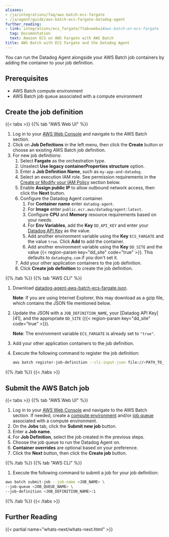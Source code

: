 ```yaml
---
aliases:
- /ja/integrations/faq/aws-batch-ecs-fargate
- /ja/agent/guide/aws-batch-ecs-fargate-datadog-agent
further_reading:
- link: integrations/ecs_fargate/?tab=webui#aws-batch-on-ecs-fargate
  tag: Documentation
  text: Amazon ECS on AWS Fargate with AWS Batch
title: AWS Batch with ECS Fargate and the Datadog Agent
---
```


You can run the Datadog Agent alongside your AWS Batch job containers by adding the container to your job definition.

## Prerequisites

* AWS Batch compute environment
* AWS Batch job queue associated with a compute environment

## Create the job definition

{{< tabs >}}
{{% tab "AWS Web UI" %}}

1. Log in to your [AWS Web Console][1] and navigate to the AWS Batch section.
2. Click on **Job Definitions** in the left menu, then click the **Create** button or choose an existing AWS Batch job definition.
3. For new job definitions:
    1. Select **Fargate** as the orchestration type.
    2. Unselect **Use legacy containerProperties structure** option. 
    3. Enter a **Job Definition Name**, such as `my-app-and-datadog`.
    4. Select an execution IAM role. See permission requirements in the [Create or Modify your IAM Policy](#create-or-modify-your-iam-policy) section below.
    5. Enable **Assign public IP** to allow outbound network access, then click the **Next** button.
    6. Configure the Datadog Agent container.
        1. For **Container name** enter `datadog-agent`.
        2. For **Image** enter `public.ecr.aws/datadog/agent:latest`.
        3. Configure **CPU** and **Memory** resource requirements based on your needs.
        4. For **Env Variables**, add the **Key** `DD_API_KEY` and enter your [Datadog API Key][2] as the value.
        5. Add another environment variable using the **Key** `ECS_FARGATE` and the value `true`. Click **Add** to add the container.
        6. Add another environment variable using the **Key** `DD_SITE` and the value {{< region-param key="dd_site" code="true" >}}. This defaults to `datadoghq.com` if you don't set it.
    7. Add your other application containers to the job definition.
    8. Click **Create job definition** to create the job definition.

[1]: https://app.datadoghq.com/organization-settings/api-keys
[2]: https://app.datadoghq.com/organization-settings/api-keys

{{% /tab %}}
{{% tab "AWS CLI" %}}

1. Download [datadog-agent-aws-batch-ecs-fargate.json][1]. 

   **Note**: If you are using Internet Explorer, this may download as a gzip file, which contains the JSON file mentioned below.
2. Update the JSON with a `JOB_DEFINITION_NAME`, your [Datadog API Key][41], and the appropriate `DD_SITE` ({{< region-param key="dd_site" code="true" >}}).

   **Note**: The environment variable `ECS_FARGATE` is already set to `"true"`.
3. Add your other application containers to the job definition. 
4. Execute the following command to register the job definition:

   ```bash
   aws batch register-job-definition --cli-input-json file://<PATH_TO_FILE>/datadog-agent-aws-batch-ecs-fargate.json
   ```

[1]: https://docs.datadoghq.com/resources/json/datadog-agent-aws-batch-ecs-fargate.json
{{% /tab %}}
{{< /tabs >}}

## Submit the AWS Batch job

{{< tabs >}}
{{% tab "AWS Web UI" %}}

1. Log in to your [AWS Web Console][1] and navigate to the AWS Batch section. If needed, create a [compute environment][2] and/or [job queue][3] associated with a compute environment.
2. On the **Jobs** tab, click the **Submit new job** button.
3. Enter a **Job name**.
4. For **Job Definition**, select the job created in the previous steps.
5. Choose the job queue to run the Datadog Agent on.
6. **Container overrides** are optional based on your preference.
7. Click the **Next** button, then click the **Create job** button.

[1]: https://aws.amazon.com/console
[2]: https://docs.aws.amazon.com/batch/latest/userguide/create-compute-environment.html
[3]: https://docs.aws.amazon.com/batch/latest/userguide/create-job-queue-fargate.html

{{% /tab %}}
{{% tab "AWS CLI" %}}

1. Execute the following command to submit a job for your job definition:

```bash
aws batch submit-job --job-name <JOB_NAME> \
--job-queue <JOB_QUEUE_NAME> \
--job-definition <JOB_DEFINITION_NAME>:1
```

{{% /tab %}}
{{< /tabs >}}

## Further Reading

{{< partial name="whats-next/whats-next.html" >}}
